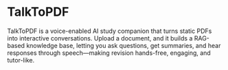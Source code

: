 # TalkToPDF
TalkToPDF is a voice-enabled AI study companion that turns static PDFs into interactive conversations. Upload a document, and it builds a RAG-based knowledge base, letting you ask questions, get summaries, and hear responses through speech—making revision hands-free, engaging, and tutor-like.
